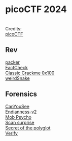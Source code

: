 # picoCTF 2024

<br/>Credits:
<br/>[picoCTF](https://play.picoctf.org/events/73)

## Rev

[packer](rev/packer/README.md)
<br/>[FactCheck](rev/factcheck/README.md)
<br/>[Classic Crackme 0x100](rev/classic_crackme_0x100/README.md)
<br/>[weirdSnake](rev/weirdsnake/README.md)

## Forensics

[CanYouSee](forensics/canyousee/README.md)
<br/>[Endianness-v2](forensics/endianness-v2/README.md)
<br/>[Mob Psycho](forensics/mob_psycho/README.md)
<br/>[Scan surprise](forensics/scan_surprise/README.md)
<br/>[Secret of the polyglot](forensics/secret_of_the_polyglot/README.md)
<br/>[Verify](forensics/verify/README.md)